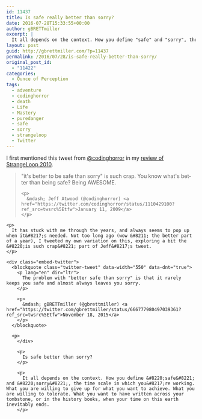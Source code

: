 ```yaml
---
id: 11437
title: Is safe really better than sorry?
date: 2016-07-28T15:33:55+00:00
author: gBRETTmiller
excerpt: |
  It all depends on the context. How you define "safe" and "sorry", the time scale in which you're working. What you want to have written across your tombstone, or in the history books, when your time on this earth inevitably ends.
layout: post
guid: http://gbrettmiller.com/?p=11437
permalink: /2016/07/28/is-safe-really-better-than-sorry/
original_post_id:
  - "11422"
categories:
  - Ounce of Perception
tags:
  - adventure
  - codinghorror
  - death
  - Life
  - Mastery
  - puredanger
  - safe
  - sorry
  - strangeloop
  - Twitter
---
```

I first mentioned this tweet from [@codinghorror](https://twitter.com/codinghorror) in my [review of StrangeLoop 2010](https://gbrettmiller.com/2010/11/03/safe-no-awesome-yes-my-review-of-strange-loop-2010/).

<div class="embed-twitter">
  <blockquote class="twitter-tweet" data-width="550" data-dnt="true">
    <p lang="en" dir="ltr">
      "it's better to be safe than sorry" is such crap. You know what's better than being safe? Being AWESOME.
    </p>
    
    <p>
      &mdash; Jeff Atwood (@codinghorror) <a href="https://twitter.com/codinghorror/status/1110429100?ref_src=twsrc%5Etfw">January 11, 2009</a>
    </p>
  </blockquote>
  
  <p>
    </div> 
    
    <p>
      It has stuck with me through the years, and always seems to pop up when it&#8217;s needed. Not too long ago (wow &#8211; the better part of a year), I tweeted my own variation on this, exploring a bit the &#8220;is such crap&#8221; part of Jeff&#8217;s tweet.
    </p>
    
    <div class="embed-twitter">
      <blockquote class="twitter-tweet" data-width="550" data-dnt="true">
        <p lang="en" dir="ltr">
          The problem with "better safe than sorry" is that it rarely keeps you safe and almost always leaves you sorry.
        </p>
        
        <p>
          &mdash; gBRETTmiller (@gbrettmiller) <a href="https://twitter.com/gbrettmiller/status/666777980497039361?ref_src=twsrc%5Etfw">November 18, 2015</a>
        </p>
      </blockquote>
      
      <p>
        </div> 
        
        <p>
          Is safe better than sorry?
        </p>
        
        <p>
          It all depends on the context. How you define &#8220;safe&#8221; and &#8220;sorry&#8221;, the time scale in which you&#8217;re working. What you are willing to give up for what you want to achieve. What you are willing to tolerate. What you want to have written across your tombstone, or in the history books, when your time on this earth inevitably ends.
        </p>